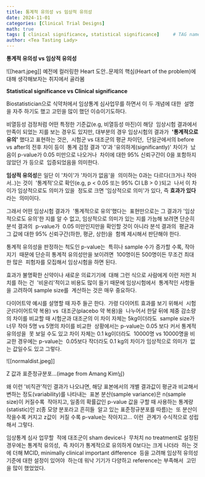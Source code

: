 ```yaml
---
title: 통계적 유의성 vs 임상적 유의성
date: 2024-11-01
categories: [Clinical Trial Designs]
math: true
tags: [ clinical significance, statistical significance]     # TAG names should always be lowercase
author: <Tea Tasting Lady>
---
```


**통계적 유의성 vs 임상적 유의성**

![[heart.jpeg]]
예전에 컬러링한 Heart 도안..문제의 핵심(Heart of the problem)에 대해 생각해보자는 취지에서 골라봄
  
**Statistical significance vs Clinical significance**

Biostatistician으로 식약처에서 임상통계
심사업무를 하면서 이 두 개념에 대한 
설명을 자주 하기도 했고 고민을 많이 했던
이슈이기도하다.

비열등성 검정처럼 어떤 특정한 기준값(e.g, 비열등성 마진)이 해당 
임상시험 결과에서 만족이 되었는 지를 보는 경우도 있지만, 
대부분의 경우 임상시험의 결과가 
**'통계적으로 유의'** 했다고 표현하는 것은, 
시험군 vs 대조군의 평균 차이던, 
단일군에서의 before vs after의 전후 차이 등이 
통계 검정 결과 '0'과 '유의하게(significantly)' 차이가 
났음이 p-value가 0.05 미만으로 나오거나 
차이에 대한 95% 신뢰구간이 0을 포함하지 않았던 가 등으로 
입증되었음을 의미한다.

**임상적 유의성**은 일단 이 '차이'가 '차이가 없음'을 
의미하는 0과는 다르다(크거나 작아서..)는 것이 
'통계적'으로 확인(e.g, p < 0.05 또는 95% CI LB > 0 )되고 
나서 이 차이가 임상적으로도 의미가 있을 
정도로 크면 '임상적으로 의미'가 있다, 즉 **효과가 있다**라는 
의미이다.

그래서 어떤 임상시험 결과가  '통계적으로 유의'했다는 
표현만으로는 그 결과가 '임상적으로도 유의'한 지를
알 수 없고, 임상적으로 의미가 있는 지를 가늠해
보려면 단순히 분석 결과의  p-value가 
0.05 미만인지만을 확인할 것이 아니라 분석 결과의 
평균과 그 값에 대한 95% 신뢰구간(하한, 평균, 상한)을 
함께 제시해서 판단해야 한다.

통계적 유의성을 판정하는 척도인 p-value는 
특히나 sample 수가 증가할 수록, 작아지기 
때문에 단순히 통계적 유의성만을 보이려면 
100명이든 500명이든 무조건 최대한 많은 
피험자를 모집해서 임상시험을 하면 된다.   

효과가 불명확한 신약이나 새로운 의료기기에 
대해 그런 식으로 사람에게 이런 저런 처치를 하는 건 
'비윤리'적이고 비용도 많이 들기 때문에 임상시험에서 
통계적인 사항들을 고려하여 sample size를 
계산하는 것은 매우 중요하다.

다이어트약 예시를 설명할 때 자주 들곤 한다. 
가령 다이어트 효과를 보기 위해서 
시험군(다이어트약 복용) vs  대조군(placebo 약 복용)을 
나누어서 한달 뒤에 체중 감소량의 차이를 비교할 때
시험군과 대조군의 이 차이 자체는 5kg이더라도 
sample size가 너무 작아 5명 vs 5명의 차이를 비교한 
상황에서는 p-value는 0.05 보다 커서 통계적 유의성을 
못 보일 수도 있고 차이 자체는 0.1 kg이더라도 
10000명 vs 10000명을 비교한 경우에는 p-value는 
0.05보다 작더라도 0.1 kg의 차이가 임상적으로 의미가 
없는 값일수도 있고 그렇다.  

![[normaldist.jpeg]]

Z 값과 표준정규분포…(image from Amang Kim님)

왜 이런 '비직관'적인 결과가 나오냐면,
해당 표본에서의 개별 결과값이 평균과
비교해서 변하는 정도(variability)를 나타내는 
표본 분산(sample variance)은 n(sample size)이 커질수록 
작아지고, 일종의 확률값인 p-value 값을 구할 때
사용하는 통계량(statistic)인 z(종 모양 분포라고 흔히들 
알고 있는 표준정규분포를 따름)는 
또 분산이 작을수록 커지고 z값이 
커질 수록 p-value는 작아지고...
이런  관계가 수식적으로 성립해서 그렇다. 

임상통계 심사 업무할  적에 대조군이 sham device나 
무처치 no treatment로 설정된 경우에는 통계적 유의성, 
즉 차이가 통계적으로 유의하게 0보다는 크게 나더라 
하는 것에 더해 MCID, minimally clinical important difference 
등을 고려해 임상적 유의성 기준에 대한 설정이 있어야 
하는데 워낙 기기가 다양하고 reference는 부족해서 
고민을 많이 했었었다.